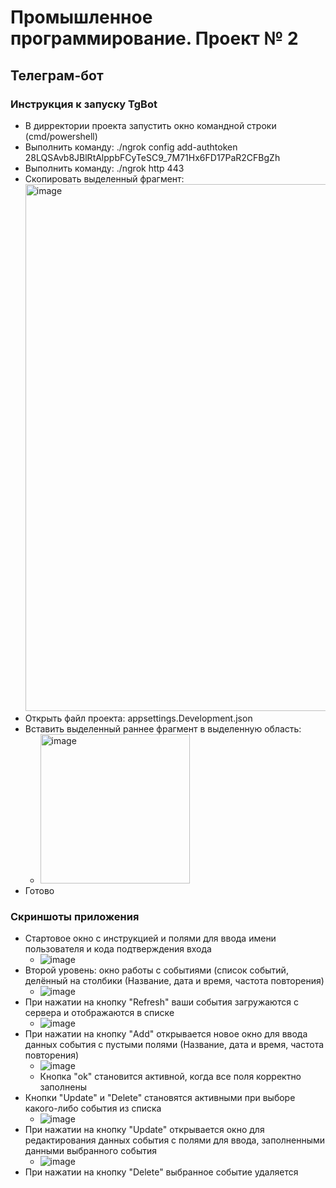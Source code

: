 # Промышленное программирование. Проект № 2

## Телеграм-бот

### Инструкция к запуску TgBot
* В дирректории проекта запустить окно командной строки (cmd/powershell)
* Выполнить команду: ./ngrok config add-authtoken 28LQSAvb8JBlRtAlppbFCyTeSC9_7M71Hx6FD17PaR2CFBgZh
* Выполнить команду: ./ngrok http 443
* Скопировать выделенный фрагмент: <img width="843" alt="image" src="https://user-images.githubusercontent.com/73230915/169259901-8fb52e14-58b2-42aa-b7b2-05cd4179bbe3.png">
* Открыть файл проекта: appsettings.Development.json
* Вставить выделенный раннее фрагмент в выделенную область:
  * <img width="239" alt="image" src="https://user-images.githubusercontent.com/73230915/169260315-bce821ef-d774-449a-9d3a-aab230ed2f06.png">
* Готово
### Скриншоты приложения
* Стартовое окно с инструкцией и полями для ввода имени пользователя и кода подтверждения входа
  * ![image](https://user-images.githubusercontent.com/73230915/170050166-dcf02360-32fb-47de-9940-f04a93b1310e.png)
* Второй уровень: окно работы с событиями (список событий, делённый на столбики (Название, дата и время, частота повторения)
  * ![image](https://user-images.githubusercontent.com/73230915/170050378-d92153e9-7396-4042-a1e9-4d278ef0989b.png)
* При нажатии на кнопку "Refresh" ваши события загружаются с сервера и отображаются в списке
  * ![image](https://user-images.githubusercontent.com/73230915/170052751-ab2c2a65-54a0-40c3-9293-b766f34c93f3.png)
* При нажатии на кнопку "Add" открывается новое окно для ввода данных события с пустыми полями (Название, дата и время, частота повторения)
  * ![image](https://user-images.githubusercontent.com/73230915/170051156-16d98d14-e4e3-4e57-b82d-229f3ce5c7b2.png)
  * Кнопка "ok" становится активной, когда все поля корректно заполнены
* Кнопки "Update" и "Delete" становятся активными при выборе какого-либо события из списка
  * ![image](https://user-images.githubusercontent.com/73230915/170051901-ebb54d8d-d670-4c12-ba62-888fc272650b.png)
* При нажатии на кнопку "Update" открывается окно для редактирования данных события с полями для ввода, заполненными данными выбранного события
  * ![image](https://user-images.githubusercontent.com/73230915/170052347-e9c90721-722d-446a-8574-c02e0fc3efa5.png)
* При нажатии на кнопку "Delete" выбранное событие удаляется
